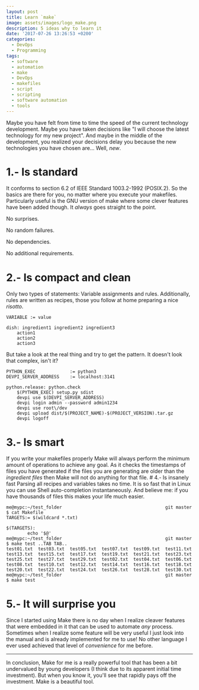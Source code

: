 ```yaml
---
layout: post
title: Learn `make`
image: assets/images/logo_make.png
description: 5 ideas why to learn it
date: '2017-07-26 13:26:53 +0200'
categories:
  - DevOps
  - Programming
tags:
  - software
  - automation
  - make
  - DevOps
  - makefiles
  - script
  - scripting
  - software automation
  - tools
---
```


Maybe you have felt from time to time the speed of the current technology development. Maybe you have taken decisions like "I will choose the latest technology for my new project". And maybe in the middle of the development, you realized your decisions delay you because the new technologies you have chosen are... Well, _new_.

# 1.- Is standard

It conforms to section 6.2 of IEEE Standard 1003.2-1992 (POSIX.2). So the basics are there for you, no matter where you execute your makefiles. Particularly useful is the GNU version of make where some clever features have been added though. It _always_ goes straight to the point.

No surprises.

No random failures.

No dependencies.

No additional requirements.

# 2.- Is compact and clean

Only two types of statements: Variable assignments and rules. Additionally, rules are written as recipes, those you follow at home preparing a nice _risotto_.

```
VARIABLE := value

dish: ingredient1 ingredient2 ingredient3
    action1
    action2
    action3
```

But take a look at the real thing and try to get the pattern. It doesn't look that complex, isn't it?

```
PYTHON_EXEC             := python3
DEVPI_SERVER_ADDRESS    := localhost:3141

python.release: python.check
    $(PYTHON_EXEC) setup.py sdist
    devpi use $(DEVPI_SERVER_ADDRESS)
    devpi login admin --password admin1234
    devpi use root\/dev
    devpi upload dist/$(PROJECT_NAME)-$(PROJECT_VERSION).tar.gz
    devpi logoff
```

# 3.- Is smart

If you write your makefiles properly Make will always perform the minimum amount of operations to achieve any goal. As it checks the timestamps of files you have generated if the files you are generating are older than the _ingredient files_ then Make will not do anything for that file. # 4.- Is insanely fast Parsing all recipes and variables takes no time. It is so fast that in Linux you can use Shell auto-completion instantaneously. And believe me: if you have thousands of files this makes your life much easier.

```
me@mypc:~/test_folder                                       git master
$ cat Makefile
TARGETS:= $(wildcard *.txt)

$(TARGETS):
        echo '$@'
me@mypc:~/test_folder                                       git master
$ make test ..TAB TAB..
test01.txt  test03.txt  test05.txt  test07.txt  test09.txt  test11.txt
test13.txt  test15.txt  test17.txt  test19.txt  test21.txt  test23.txt 
test25.txt  test27.txt  test29.txt  test02.txt  test04.txt  test06.txt 
test08.txt  test10.txt  test12.txt  test14.txt  test16.txt  test18.txt
test20.txt  test22.txt  test24.txt  test26.txt  test28.txt  test30.txt
me@mypc:~/test_folder                                       git master
$ make test
```

# 5.- It will surprise you

Since I started using Make there is no day when I realize cleaver features that were embedded in it that can be used to automate _any_ process. Sometimes when I realize some feature will be very useful I just look into the manual and is already implemented for me to use! No other language I ever used achieved that level of _convenience_ for me before.

--------------------------------------------------------------------------------

In conclusion, Make for me is a really powerful tool that has been a bit undervalued by young developers (I think due to its apparent initial time investment). But when you know it, you'll see that rapidly pays off the investment. Make is a beautiful tool.

